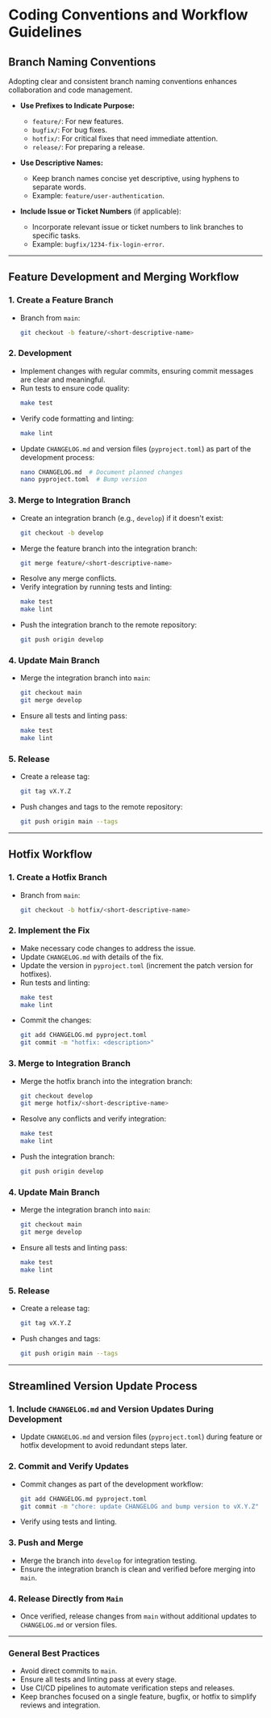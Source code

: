 # **Coding Conventions and Workflow Guidelines**

## **Branch Naming Conventions**

Adopting clear and consistent branch naming conventions enhances collaboration and code management.

- **Use Prefixes to Indicate Purpose:**
  - `feature/`: For new features.
  - `bugfix/`: For bug fixes.
  - `hotfix/`: For critical fixes that need immediate attention.
  - `release/`: For preparing a release.

- **Use Descriptive Names:**
  - Keep branch names concise yet descriptive, using hyphens to separate words.
  - Example: `feature/user-authentication`.

- **Include Issue or Ticket Numbers** (if applicable):
  - Incorporate relevant issue or ticket numbers to link branches to specific tasks.
  - Example: `bugfix/1234-fix-login-error`.

---

## **Feature Development and Merging Workflow**

### 1. **Create a Feature Branch**
- Branch from `main`:
  ```bash
  git checkout -b feature/<short-descriptive-name>
  ```

### 2. **Development**
- Implement changes with regular commits, ensuring commit messages are clear and meaningful.
- Run tests to ensure code quality:
  ```bash
  make test
  ```
- Verify code formatting and linting:
  ```bash
  make lint
  ```
- Update `CHANGELOG.md` and version files (`pyproject.toml`) as part of the development process:
  ```bash
  nano CHANGELOG.md  # Document planned changes
  nano pyproject.toml  # Bump version
  ```

### 3. **Merge to Integration Branch**
- Create an integration branch (e.g., `develop`) if it doesn't exist:
  ```bash
  git checkout -b develop
  ```
- Merge the feature branch into the integration branch:
  ```bash
  git merge feature/<short-descriptive-name>
  ```
- Resolve any merge conflicts.
- Verify integration by running tests and linting:
  ```bash
  make test
  make lint
  ```
- Push the integration branch to the remote repository:
  ```bash
  git push origin develop
  ```

### 4. **Update Main Branch**
- Merge the integration branch into `main`:
  ```bash
  git checkout main
  git merge develop
  ```
- Ensure all tests and linting pass:
  ```bash
  make test
  make lint
  ```

### 5. **Release**
- Create a release tag:
  ```bash
  git tag vX.Y.Z
  ```
- Push changes and tags to the remote repository:
  ```bash
  git push origin main --tags
  ```

---

## **Hotfix Workflow**

### 1. **Create a Hotfix Branch**
- Branch from `main`:
  ```bash
  git checkout -b hotfix/<short-descriptive-name>
  ```

### 2. **Implement the Fix**
- Make necessary code changes to address the issue.
- Update `CHANGELOG.md` with details of the fix.
- Update the version in `pyproject.toml` (increment the patch version for hotfixes).
- Run tests and linting:
  ```bash
  make test
  make lint
  ```
- Commit the changes:
  ```bash
  git add CHANGELOG.md pyproject.toml
  git commit -m "hotfix: <description>"
  ```

### 3. **Merge to Integration Branch**
- Merge the hotfix branch into the integration branch:
  ```bash
  git checkout develop
  git merge hotfix/<short-descriptive-name>
  ```
- Resolve any conflicts and verify integration:
  ```bash
  make test
  make lint
  ```
- Push the integration branch:
  ```bash
  git push origin develop
  ```

### 4. **Update Main Branch**
- Merge the integration branch into `main`:
  ```bash
  git checkout main
  git merge develop
  ```
- Ensure all tests and linting pass:
  ```bash
  make test
  make lint
  ```

### 5. **Release**
- Create a release tag:
  ```bash
  git tag vX.Y.Z
  ```
- Push changes and tags:
  ```bash
  git push origin main --tags
  ```

---

## **Streamlined Version Update Process**

### 1. **Include `CHANGELOG.md` and Version Updates During Development**
- Update `CHANGELOG.md` and version files (`pyproject.toml`) during feature or hotfix development to avoid redundant steps later.

### 2. **Commit and Verify Updates**
- Commit changes as part of the development workflow:
  ```bash
  git add CHANGELOG.md pyproject.toml
  git commit -m "chore: update CHANGELOG and bump version to vX.Y.Z"
  ```
- Verify using tests and linting.

### 3. **Push and Merge**
- Merge the branch into `develop` for integration testing.
- Ensure the integration branch is clean and verified before merging into `main`.

### 4. **Release Directly from `Main`**
- Once verified, release changes from `main` without additional updates to `CHANGELOG.md` or version files.

---

### **General Best Practices**
- Avoid direct commits to `main`.
- Ensure all tests and linting pass at every stage.
- Use CI/CD pipelines to automate verification steps and releases.
- Keep branches focused on a single feature, bugfix, or hotfix to simplify reviews and integration.
